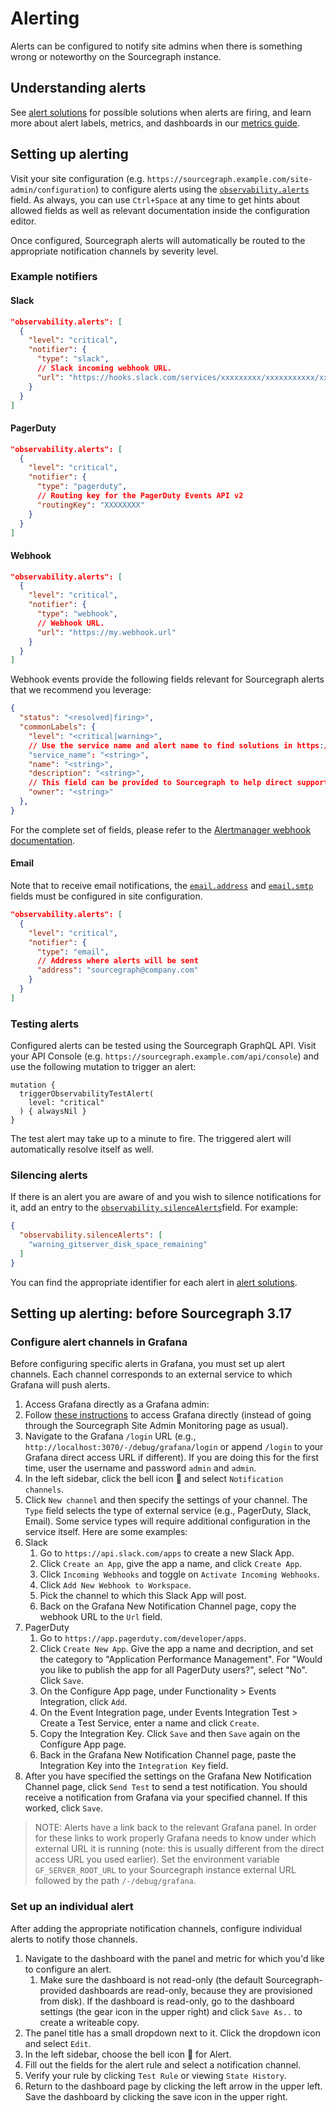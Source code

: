 # Alerting

Alerts can be configured to notify site admins when there is something wrong or noteworthy on the Sourcegraph instance.

## Understanding alerts

See [alert solutions](alert_solutions.md) for possible solutions when alerts are firing, and learn more about alert labels, metrics, and dashboards in our [metrics guide](metrics.md).

## Setting up alerting

Visit your site configuration (e.g. `https://sourcegraph.example.com/site-admin/configuration`) to configure alerts using the [`observability.alerts`](../config/site_config.md#observability-alerts) field. As always, you can use `Ctrl+Space` at any time to get hints about allowed fields as well as relevant documentation inside the configuration editor.

Once configured, Sourcegraph alerts will automatically be routed to the appropriate notification channels by severity level.

### Example notifiers

#### Slack

```json
"observability.alerts": [
  {
    "level": "critical",
    "notifier": {
      "type": "slack",
      // Slack incoming webhook URL.
      "url": "https://hooks.slack.com/services/xxxxxxxxx/xxxxxxxxxxx/xxxxxxxxxxxxxxxxxxxxxxxx",
    }
  }
]
```

#### PagerDuty

```json
"observability.alerts": [
  {
    "level": "critical",
    "notifier": {
      "type": "pagerduty",
      // Routing key for the PagerDuty Events API v2
      "routingKey": "XXXXXXXX"
    }
  }
]
```

#### Webhook

```json
"observability.alerts": [
  {
    "level": "critical",
    "notifier": {
      "type": "webhook",
      // Webhook URL.
      "url": "https://my.webhook.url"
    }
  }
]
```

Webhook events provide the following fields relevant for Sourcegraph alerts that we recommend you leverage:

<!-- Refer to `commonLabels` on receivers.go for labels we can guarantee will be provided in commonLabels -->

```json
{
  "status": "<resolved|firing>",
  "commonLabels": {
    "level": "<critical|warning>",
    // Use the service name and alert name to find solutions in https://docs.sourcegraph.com/admin/observability/alert_solutions
    "service_name": "<string>",
    "name": "<string>",
    "description": "<string>",
    // This field can be provided to Sourcegraph to help direct support.
    "owner": "<string>"
  },
}
```

For the complete set of fields, please refer to the [Alertmanager webhook documentation](https://prometheus.io/docs/alerting/latest/configuration/#webhook_config).

#### Email

Note that to receive email notifications, the [`email.address`](../config/site_config.md#email-address) and [`email.smtp`](../config/site_config.md#email-smtp) fields must be configured in site configuration.

```json
"observability.alerts": [
  {
    "level": "critical",
    "notifier": {
      "type": "email",
      // Address where alerts will be sent
      "address": "sourcegraph@company.com"
    }
  }
]
```

### Testing alerts

Configured alerts can be tested using the Sourcegraph GraphQL API. Visit your API Console (e.g. `https://sourcegraph.example.com/api/console`) and use the following mutation to trigger an alert:

```gql
mutation {
  triggerObservabilityTestAlert(
    level: "critical"
  ) { alwaysNil }
}
```

The test alert may take up to a minute to fire. The triggered alert will automatically resolve itself as well.

### Silencing alerts

If there is an alert you are aware of and you wish to silence notifications for it, add an entry to the [`observability.silenceAlerts`](../config/site_config.md#observability-silenceAlerts)field. For example:

```json
{
  "observability.silenceAlerts": [
    "warning_gitserver_disk_space_remaining"
  ]
}
```

You can find the appropriate identifier for each alert in [alert solutions](./alert_solutions.md).

## Setting up alerting: before Sourcegraph 3.17

### Configure alert channels in Grafana

Before configuring specific alerts in Grafana, you must set up alert channels. Each channel
corresponds to an external service to which Grafana will push alerts.

1. Access Grafana directly as a Grafana admin:
  1. Follow [these instructions](metrics.md#accessing-grafana-directly) to access Grafana directly (instead of going through the Sourcegraph Site Admin Monitoring page as usual).
  1. Navigate to the Grafana `/login` URL (e.g., `http://localhost:3070/-/debug/grafana/login` or append `/login` to your Grafana direct access URL if different). If you are doing this for the first time, user the username and password `admin` and `admin`.
1. In the left sidebar, click the bell icon 🔔 and select `Notification channels`.
1. Click `New channel` and then specify the settings of your channel. The `Type` field selects the type of external service (e.g., PagerDuty, Slack, Email). Some service types will require additional configuration in the service itself. Here are some examples:
  1. Slack
     1. Go to `https://api.slack.com/apps` to create a new Slack App.
     1. Click `Create an App`, give the app a name, and click `Create App`.
     1. Click `Incoming Webhooks` and toggle on `Activate Incoming Webhooks`.
     1. Click `Add New Webhook to Workspace`.
     1. Pick the channel to which this Slack App will post.
     1. Back on the Grafana New Notification Channel page, copy the webhook URL to the `Url` field.
  1. PagerDuty
     1. Go to `https://app.pagerduty.com/developer/apps`.
     1. Click `Create New App`. Give the app a name and decription, and set the category to
        "Application Performance Management". For "Would you like to publish the app for all
        PagerDuty users?", select "No". Click `Save`.
     1. On the Configure App page, under Functionality > Events Integration, click `Add`.
     1. On the Event Integration page, under Events Integration Test > Create a Test Service, enter a name and click `Create`.
     1. Copy the Integration Key. Click `Save` and then `Save` again on the Configure App page.
     1. Back in the Grafana New Notification Channel page, paste the Integration Key into the `Integration Key` field.
1. After you have specified the settings on the Grafana New Notification Channel page, click `Send Test` to send a test notification. You should receive a notification from Grafana via your specified channel. If this worked, click `Save`.

> NOTE: Alerts have a link back to the relevant Grafana panel. In order for these links to work properly Grafana needs
> to know under which external URL it is running (note: this is usually different from the direct access URL you used
> earlier). Set the environment variable `GF_SERVER_ROOT_URL` to your Sourcegraph instance external URL followed
> by the path `/-/debug/grafana`.

### Set up an individual alert

After adding the appropriate notification channels, configure individual alerts to notify those channels.

1. Navigate to the dashboard with the panel and metric for which you'd like to configure an
   alert.
   1. Make sure the dashboard is not read-only (the default Sourcegraph-provided dashboards are
      read-only, because they are provisioned from disk). If the dashboard is read-only, go to the
      dashboard settings (the gear icon in the upper right) and click `Save As..` to create a
      writeable copy.
1. The panel title has a small dropdown next to it. Click the dropdown icon and select `Edit`.
1. In the left sidebar, choose the bell icon 🔔 for Alert.
1. Fill out the fields for the alert rule and select a notification channel.
1. Verify your rule by clicking `Test Rule` or viewing `State History`.
1. Return to the dashboard page by clicking the left arrow in the upper left. Save the dashboard by
   clicking the save icon in the upper right.
